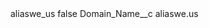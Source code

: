 <?xml version="1.0" encoding="UTF-8"?>
<CustomMetadata xmlns="http://soap.sforce.com/2006/04/metadata" xmlns:xsi="http://www.w3.org/2001/XMLSchema-instance" xmlns:xsd="http://www.w3.org/2001/XMLSchema">
    <label>aliaswe_us</label>
    <protected>false</protected>
    <values>
        <field>Domain_Name__c</field>
        <value xsi:type="xsd:string">aliaswe.us</value>
    </values>
</CustomMetadata>
